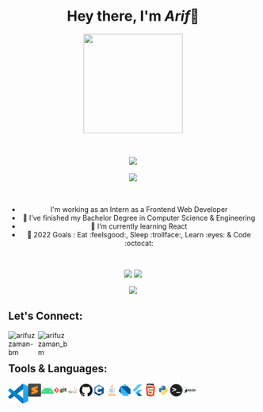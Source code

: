 <h1 align="center"> Hey there, I'm <b><i> Arif</i></b>👦</h1>

<p  align="center">
  <img src="https://media.giphy.com/media/Cmr1OMJ2FN0B2/source.gif" width="200" height="200" /> 
</p>
<br> 
<p align="center">
  <img src="https://komarev.com/ghpvc/?username=B-M-Arifuzzaman&color=yellowgreen&style=plastic&label=People+Watched+This" width="300px">
</p>

<p align="center">
  <img src="https://readme-typing-svg.herokuapp.com?font=Robotot&color=%23F76F6F&size=22&center=true&width=500&lines=I+am+a+Front+End+App+Developer;I+am+a+Web+Designer;I+am+a+Cyber+Security+Enthusiast">
</p>


<br> 
<div align="center">
  <ul  align="center"> 
    <li align="center">I'm working as an Intern as a Frontend Web Developer</li>
    <li align="center">🔭 I’ve finished my Bachelor Degree in Computer Science & Engineering </li>
    <li align="center">🌱 I’m currently learning React</li>
    <li align="center">🥅 2022 Goals : Eat :feelsgood:, Sleep :trollface:, Learn :eyes: & Code :octocat: </li>
   </ul>
 </div>
    
 <br>


<p align="center"  height="150px">

<img width="470px" src="https://github-readme-stats.vercel.app/api?username=arifuzzaman-bm&count_private=true&show_icons=true&theme=midnight-purple" />
<img width="470px" src="https://github-readme-streak-stats.herokuapp.com/?user=arifuzzaman-bm&theme=highcontrast" />

</p>

<p align="center">
  <img width="800px" src="https://activity-graph.herokuapp.com/graph?username=arifuzzaman-bm&theme=xcode" />
  
</p>

## Let's Connect:

[<img align="left" alt="arifuzzaman-bm" width="60px" src="https://img.icons8.com/doodle/48/4a90e2/linkedin-circled.png" />][linkedin]

[<img align="left" alt="arifuzzaman_bm" width="60px" src="https://img.icons8.com/color/48/000000/fiverr.pn" />][fiverr]




<br />
<br />

## Tools & Languages:
<img align="left" alt="Visual Studio Code" width="40px" src="https://raw.githubusercontent.com/github/explore/80688e429a7d4ef2fca1e82350fe8e3517d3494d/topics/visual-studio-code/visual-studio-code.png" />
<img align="left" alt="Sublime Text" width="26px" src="https://raw.githubusercontent.com/github/explore/80688e429a7d4ef2fca1e82350fe8e3517d3494d/topics/sublime-text/sublime-text.png" />
<img align="left" alt="Android Studio " width="26px" src="https://raw.githubusercontent.com/github/explore/80688e429a7d4ef2fca1e82350fe8e3517d3494d/topics/android/android.png" />
<img align="left" alt="Git" width="26px" src="https://raw.githubusercontent.com/github/explore/80688e429a7d4ef2fca1e82350fe8e3517d3494d/topics/git/git.png" />
<img align="left" alt="MySQL" width="26px" src="https://raw.githubusercontent.com/github/explore/80688e429a7d4ef2fca1e82350fe8e3517d3494d/topics/mysql/mysql.png" />
<img align="left" alt="GitHub" width="26px" src="https://raw.githubusercontent.com/github/explore/78df643247d429f6cc873026c0622819ad797942/topics/github/github.png" />
<img align="left" alt="c" width="26px" src="https://raw.githubusercontent.com/github/explore/80688e429a7d4ef2fca1e82350fe8e3517d3494d/topics/c/c.png" />
<img align="left" alt="java" width="26px" src="https://raw.githubusercontent.com/github/explore/80688e429a7d4ef2fca1e82350fe8e3517d3494d/topics/java/java.png" />
<img align="left" alt="Dart" width="26px" src="https://raw.githubusercontent.com/github/explore/80688e429a7d4ef2fca1e82350fe8e3517d3494d/topics/dart/dart.png" />
<img align="left" alt="flutter" width="26px" src="https://raw.githubusercontent.com/github/explore/80688e429a7d4ef2fca1e82350fe8e3517d3494d/topics/flutter/flutter.png" />
<img align="left" alt="HTML5" width="26px" src="https://raw.githubusercontent.com/github/explore/80688e429a7d4ef2fca1e82350fe8e3517d3494d/topics/html/html.png" />
<img align="left" alt="python" width="26px" src="https://raw.githubusercontent.com/github/explore/80688e429a7d4ef2fca1e82350fe8e3517d3494d/topics/python/python.png" />
<img align="left" alt="Terminal" width="26px" src="https://raw.githubusercontent.com/github/explore/80688e429a7d4ef2fca1e82350fe8e3517d3494d/topics/terminal/terminal.png" />
<img align="left" alt="bash" width="26px" src="https://raw.githubusercontent.com/github/explore/80688e429a7d4ef2fca1e82350fe8e3517d3494d/topics/bash/bash.png" />
<br />
<br />




[linkedin]: https://linkedin.com/in/arifuzzaman-bm
[fiverr]: https://www.fiverr.com/arifuzzaman_bm


